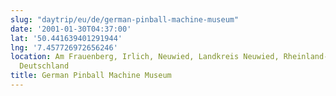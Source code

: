 ```yaml
---
slug: "daytrip/eu/de/german-pinball-machine-museum"
date: '2001-01-30T04:37:00'
lat: '50.441639401291944'
lng: '7.457726972656246'
location: Am Frauenberg, Irlich, Neuwied, Landkreis Neuwied, Rheinland-Pfalz, 56567,
  Deutschland
title: German Pinball Machine Museum
---
```



